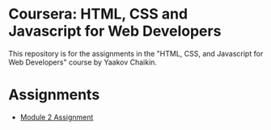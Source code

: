 # Coursera: HTML, CSS and Javascript for Web Developers
This repository is for the assignments in the "HTML, CSS, and Javascript for Web Developers" course by Yaakov Chaikin.
# Assignments
- [Module 2 Assignment](./module2_solution)
